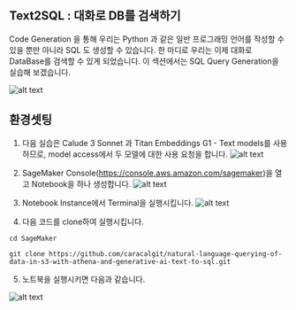 ## Text2SQL : 대화로 DB를 검색하기
 
 Code Generation 을 통해 우리는 Python 과 같은 일반 프로그래밍 언어를 작성할 수 있을 뿐만 아니라 SQL 도 생성할 수 있습니다. 한 마디로 우리는 이제 대화로 DataBase를 검색할 수 있게 되었습니다. 이 섹션에서는  SQL Query Generation을 실습해 보겠습니다.




![alt text](image.png)


## 환경셋팅 

1. 다음 실습은 Calude 3 Sonnet 과 Titan Embeddings G1 - Text models를 사용하므로, model access에서 두 모델에 대한 사용 요청을 합니다. 
![alt text](image-4.png)



2. SageMaker Console(https://console.aws.amazon.com/sagemaker)을 열고 Notebook을 하나 생성합니다. 
![alt text](image-1.png)

3. Notebook Instance에서 Terminal을 실행시킵니다.  ![alt text](image-2.png)

4. 다음 코드를 clone하여 실행시킵니다. 

```
cd SageMaker
```

```
git clone https://github.com/caracalgit/natural-language-querying-of-data-in-s3-with-athena-and-generative-ai-text-to-sql.git
```

5. 노트북을 실행시키면 다음과 같습니다.

![alt text](image-3.png)
